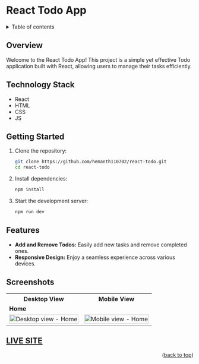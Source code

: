 <div id="top"></div>

# React Todo App

<details>
<summary>Table of contents</summary>

-   [Overview](#overview)
-   [Technology Stack](#technology-stack)
-   [Getting Started](#getting-started)
-   [Features](#features)
-   [Screenshots](#screenshots)
-   [Live Link](#live-site)

</details>

## Overview

Welcome to the React Todo App! This project is a simple yet effective Todo application built with React, allowing users to manage their tasks efficiently.

## Technology Stack

- React
- HTML
- CSS 
- JS

## Getting Started

1. Clone the repository:
   ```bash
   git clone https://github.com/hemanth110702/react-todo.git
   cd react-todo
   ```

2. Install dependencies:
   ```bash
   npm install
   ```

3. Start the development server:
   ```bash
   npm run dev
   ```

## Features

- **Add and Remove Todos:** Easily add new tasks and remove completed ones.
- **Responsive Design:** Enjoy a seamless experience across various devices.

## Screenshots

<table>
    <tr>
        <th>Desktop View</th>
        <th>Mobile View</th>
    </tr>
    <tr>
      <td colspan="3" style="text-align: left;font-weight: bold;">Home</td>
    </tr>
    <tr>
        <td>
            <img src="https://github.com/hemanth110702/react-todo/assets/89832451/ebf7a488-f9d7-4129-9c05-85e3812251e7" width="100%" title="Desktop view - Home"/>
        </td>
        <td>
            <img src="https://github.com/hemanth110702/react-todo/assets/89832451/543c0221-1e17-4641-abff-3884fac008b2" width="100%" title="Mobile view - Home"/>
        </td>
    </tr>
</table>

## [LIVE SITE](https://todo-tasks-react.netlify.app/)


<p align="right">(<a href="#top">back to top</a>)</p>